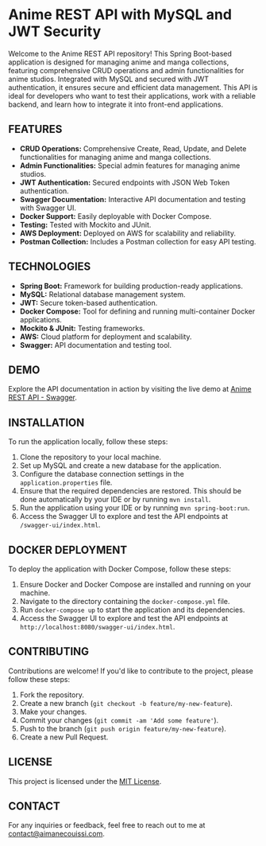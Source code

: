 # Anime REST API with MySQL and JWT Security

Welcome to the Anime REST API repository! This Spring Boot-based application is designed for managing anime and manga collections, featuring comprehensive CRUD operations and admin functionalities for anime studios. Integrated with MySQL and secured with JWT authentication, it ensures secure and efficient data management. This API is ideal for developers who want to test their applications, work with a reliable backend, and learn how to integrate it into front-end applications.

## FEATURES

- **CRUD Operations:** Comprehensive Create, Read, Update, and Delete functionalities for managing anime and manga collections.
- **Admin Functionalities:** Special admin features for managing anime studios.
- **JWT Authentication:** Secured endpoints with JSON Web Token authentication.
- **Swagger Documentation:** Interactive API documentation and testing with Swagger UI.
- **Docker Support:** Easily deployable with Docker Compose.
- **Testing:** Tested with Mockito and JUnit.
- **AWS Deployment:** Deployed on AWS for scalability and reliability.
- **Postman Collection:** Includes a Postman collection for easy API testing.

## TECHNOLOGIES

- **Spring Boot:** Framework for building production-ready applications.
- **MySQL:** Relational database management system.
- **JWT:** Secure token-based authentication.
- **Docker Compose:** Tool for defining and running multi-container Docker applications.
- **Mockito & JUnit:** Testing frameworks.
- **AWS:** Cloud platform for deployment and scalability.
- **Swagger:** API documentation and testing tool.

## DEMO

Explore the API documentation in action by visiting the live demo at [Anime REST API - Swagger](http://anime-rest-api.us-east-1.elasticbeanstalk.com/swagger-ui/index.html).

## INSTALLATION

To run the application locally, follow these steps:

1. Clone the repository to your local machine.
2. Set up MySQL and create a new database for the application.
3. Configure the database connection settings in the `application.properties` file.
4. Ensure that the required dependencies are restored. This should be done automatically by your IDE or by running `mvn install`.
5. Run the application using your IDE or by running `mvn spring-boot:run`.
6. Access the Swagger UI to explore and test the API endpoints at `/swagger-ui/index.html`.

## DOCKER DEPLOYMENT

To deploy the application with Docker Compose, follow these steps:

1. Ensure Docker and Docker Compose are installed and running on your machine.
2. Navigate to the directory containing the `docker-compose.yml` file.
3. Run `docker-compose up` to start the application and its dependencies.
4. Access the Swagger UI to explore and test the API endpoints at `http://localhost:8080/swagger-ui/index.html`.

## CONTRIBUTING

Contributions are welcome! If you'd like to contribute to the project, please follow these steps:

1. Fork the repository.
2. Create a new branch (`git checkout -b feature/my-new-feature`).
3. Make your changes.
4. Commit your changes (`git commit -am 'Add some feature'`).
5. Push to the branch (`git push origin feature/my-new-feature`).
6. Create a new Pull Request.

## LICENSE

This project is licensed under the [MIT License](LICENSE).

## CONTACT

For any inquiries or feedback, feel free to reach out to me at [contact@aimanecouissi.com](mailto:contact@aimanecouissi.com).
